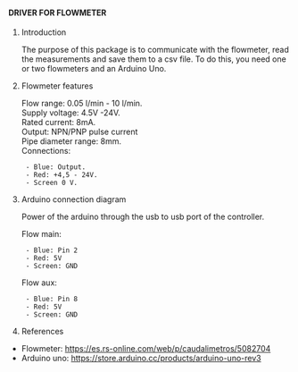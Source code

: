 #### DRIVER FOR FLOWMETER
1. Introduction

    The purpose of this package is to communicate with the flowmeter, read the measurements and save them to a csv file.
    To do this, you need one or two flowmeters and an Arduino Uno.


2. Flowmeter features

    Flow range: 0.05 l/min - 10 l/min.\
    Supply voltage: 4.5V -24V.\
    Rated current: 8mA.\
    Output: NPN/PNP pulse current\
    Pipe diameter range: 8mm.\
    Connections:

        - Blue: Output.
        - Red: +4,5 - 24V.
        - Screen 0 V.


3. Arduino connection diagram
    
    Power of the arduino through the usb to usb port of the controller.

    Flow main:

        - Blue: Pin 2
        - Red: 5V
        - Screen: GND

    Flow aux:

        - Blue: Pin 8
        - Red: 5V
        - Screen: GND


4. References
- Flowmeter: https://es.rs-online.com/web/p/caudalimetros/5082704
- Arduino uno: https://store.arduino.cc/products/arduino-uno-rev3